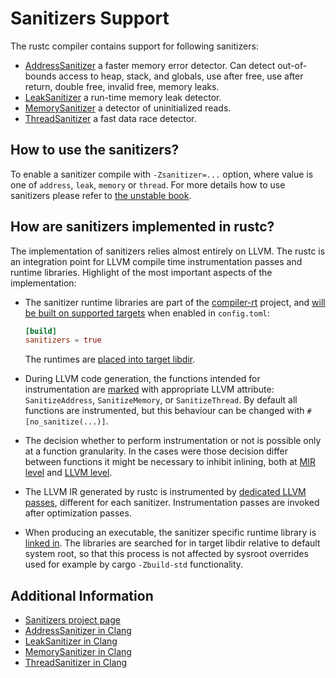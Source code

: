 # Sanitizers Support

The rustc compiler contains support for following sanitizers:

* [AddressSanitizer][clang-asan] a faster memory error detector. Can
  detect out-of-bounds access to heap, stack, and globals, use after free, use
  after return, double free, invalid free, memory leaks.
* [LeakSanitizer][clang-lsan] a run-time memory leak detector.
* [MemorySanitizer][clang-msan] a detector of uninitialized reads.
* [ThreadSanitizer][clang-tsan] a fast data race detector.

## How to use the sanitizers?

To enable a sanitizer compile with `-Zsanitizer=...` option, where value is one
of `address`, `leak`, `memory` or `thread`. For more details how to use
sanitizers please refer to [the unstable book](https://doc.rust-lang.org/unstable-book/).

## How are sanitizers implemented in rustc?

The implementation of sanitizers relies almost entirely on LLVM. The rustc is
an integration point for LLVM compile time instrumentation passes and runtime
libraries. Highlight of the most important aspects of the implementation:

*  The sanitizer runtime libraries are part of the [compiler-rt] project, and
   [will be built on supported targets][sanitizer-build] when enabled in `config.toml`:

   ```toml
   [build]
   sanitizers = true
   ```

   The runtimes are [placed into target libdir][sanitizer-copy].

*  During LLVM code generation, the functions intended for instrumentation are
   [marked][sanitizer-attribute] with appropriate LLVM attribute:
   `SanitizeAddress`, `SanitizeMemory`, or `SanitizeThread`. By default all
   functions are instrumented, but this behaviour can be changed with
   `#[no_sanitize(...)]`.

*  The decision whether to perform instrumentation or not is possible only at a
   function granularity. In the cases were those decision differ between
   functions it might be necessary to inhibit inlining, both at [MIR
   level][inline-mir] and [LLVM level][inline-llvm].

*  The LLVM IR generated by rustc is instrumented by [dedicated LLVM
   passes][sanitizer-pass], different for each sanitizer. Instrumentation
   passes are invoked after optimization passes.

*  When producing an executable, the sanitizer specific runtime library is
   [linked in][sanitizer-link]. The libraries are searched for in target libdir
   relative to default system root, so that this process is not affected
   by sysroot overrides used for example by cargo `-Zbuild-std` functionality.

[compiler-rt]: https://github.com/llvm/llvm-project/tree/master/compiler-rt
[sanitizer-build]: https://github.com/rust-lang/rust/blob/a29424a2265411dda7d7446516ac5fd7499e2b55/src/bootstrap/native.rs#L566-L624
[sanitizer-copy]: https://github.com/rust-lang/rust/blob/a29424a2265411dda7d7446516ac5fd7499e2b55/src/bootstrap/compile.rs#L270-L304
[sanitizer-attribute]: https://github.com/rust-lang/rust/blob/a29424a2265411dda7d7446516ac5fd7499e2b55/src/librustc_codegen_llvm/attributes.rs#L49-L72
[inline-mir]: https://github.com/rust-lang/rust/blob/a29424a2265411dda7d7446516ac5fd7499e2b55/src/librustc_mir/transform/inline.rs#L232-L252
[inline-llvm]: https://github.com/rust-lang/llvm-project/blob/9330ec5a4c1df5fc1fa62f993ed6a04da68cb040/llvm/include/llvm/IR/Attributes.td#L225-L241
[sanitizer-pass]: https://github.com/rust-lang/rust/blob/a29424a2265411dda7d7446516ac5fd7499e2b55/src/librustc_codegen_llvm/back/write.rs#L454-L475
[sanitizer-link]: https://github.com/rust-lang/rust/blob/a29424a2265411dda7d7446516ac5fd7499e2b55/src/librustc_codegen_ssa/back/link.rs#L748-L787

## Additional Information

* [Sanitizers project page](https://github.com/google/sanitizers/wiki/)
* [AddressSanitizer in Clang][clang-asan]
* [LeakSanitizer in Clang][clang-lsan]
* [MemorySanitizer in Clang][clang-msan]
* [ThreadSanitizer in Clang][clang-tsan]

[clang-asan]: https://clang.llvm.org/docs/AddressSanitizer.html
[clang-lsan]: https://clang.llvm.org/docs/LeakSanitizer.html
[clang-msan]: https://clang.llvm.org/docs/MemorySanitizer.html
[clang-tsan]: https://clang.llvm.org/docs/ThreadSanitizer.html
